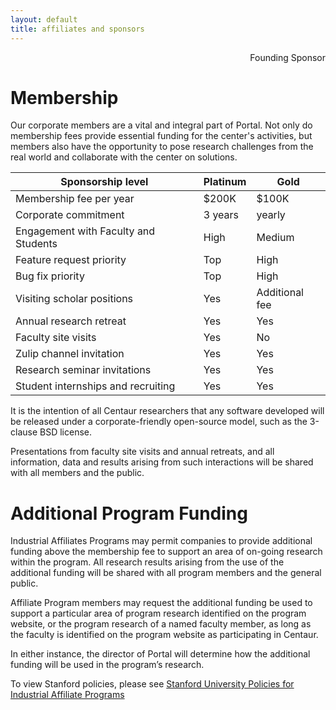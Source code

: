 ```yaml
---
layout: default
title: affiliates and sponsors
---
```

<div id="sponsors">
<div style="text-align:right;"><span class="founding" style="padding-left:30px;">Founding Sponsor</span></div>

<!--<h2>Platinum Members</h2>
<p>
<span class="founding"><img src="/img/sponsors/amazon.png" /></span>
</p>

<h2>Gold Members</h2>
<p>
<img class="sponsor" src="/img/sponsors/ethereum.png" />
</p>

<h2>Silver Members</h2>
<p>
<span class="founding"><img src="/img/sponsors/certora.png" /></span>
<span class="founding"><img src="/img/sponsors/adacore.png" /></span>
</p>

<h2>Government Sponsors</h2>
<p>
<img class="sponsor" src="/img/sponsors/bsf.png" />
<img class="sponsor" src="/img/sponsors/darpa.png" />
<img class="sponsor" src="/img/sponsors/nsf.png" />
</p>

<h2>Additional Sponsors</h2>
<p>
<span class="founding"><img class="sponsor" src="/img/sponsors/vmware.png" /></span>
</p>

</div>

# Affiliated Stanford Centers
[Stanford Center for Agile Hardware](https://aha.stanford.edu)  
[Stanford Center for AI Safety](https://aisafety.stanford.edu/)  
[Stanford Center for Blockchain Research](https://cbr.stanford.edu/)
-->

</div>

# Membership

Our corporate members are a vital and integral part of Portal.  Not only do
membership fees provide essential funding for the center's activities, but
members also have the opportunity to pose research challenges from the real
world and collaborate with the center on solutions.

| Sponsorship level                       | Platinum      |  Gold           |
----------------------------------------- | ------------- | --------------- |
| Membership fee per year                 | $200K         | $100K           |
| Corporate commitment                    | 3 years       | yearly          |
| Engagement with Faculty and Students    | High          | Medium          |
| Feature request priority                | Top           | High            |
| Bug fix priority                        | Top           | High            |
| Visiting scholar positions              | Yes           | Additional fee  |
| Annual research retreat                 | Yes           | Yes             |
| Faculty site visits                     | Yes           | No              |
| Zulip channel invitation                | Yes           | Yes             |
| Research seminar invitations            | Yes           | Yes             |
| Student internships and recruiting      | Yes           | Yes             |


It is the intention of all Centaur researchers that any software developed will be released under a corporate-friendly open-source model, such as the 3-clause BSD license.

Presentations from faculty site visits and annual retreats, and all information, data and results arising from such interactions will be shared with all members and the public.

# Additional Program Funding

Industrial Affiliates Programs may permit companies to provide additional
funding above the membership fee to support an area of on-going research within
the program. All research results arising from the use of the additional
funding will be shared with all program members and the general public.

Affiliate Program members may request the additional funding be used to support
a particular area of program research identified on the program website, or the
program research of a named faculty member, as long as the faculty is
identified on the program website as participating in Centaur.

In either instance, the director of Portal will determine how the additional
funding will be used in the program’s research.


To view Stanford policies, please see [Stanford University Policies for Industrial Affiliate Programs](https://doresearch.stanford.edu/policies/research-policy-handbook/definitions-and-types-agreements/establishment-industrial-affiliates-and-related-membership-supported-programs)
